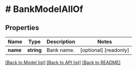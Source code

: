 # # BankModelAllOf

## Properties

Name | Type | Description | Notes
------------ | ------------- | ------------- | -------------
**name** | **string** | Bank name. | [optional] [readonly]

[[Back to Model list]](../../README.md#models) [[Back to API list]](../../README.md#endpoints) [[Back to README]](../../README.md)
